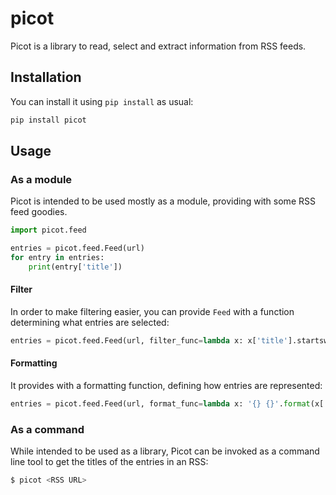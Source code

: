 # picot

Picot is a library to read, select and extract information from RSS feeds.

## Installation

You can install it using `pip install` as usual:
```bash
pip install picot
 ```

## Usage

### As a module

Picot is intended to be used mostly as a module, providing with some RSS feed goodies.
```python
import picot.feed

entries = picot.feed.Feed(url)
for entry in entries:
    print(entry['title'])
```

#### Filter

In order to make filtering easier, you can provide `Feed` with a function determining what entries are selected:
```python
entries = picot.feed.Feed(url, filter_func=lambda x: x['title'].startswith('How to'))
```

#### Formatting

It provides with a formatting function, defining how entries are represented:
```python
entries = picot.feed.Feed(url, format_func=lambda x: '{} {}'.format(x['title'], x['link']))
```

### As a command

While intended to be used as a library, Picot can be invoked as a command line tool to get the titles of the entries in an RSS:
```bash
$ picot <RSS URL>
```
